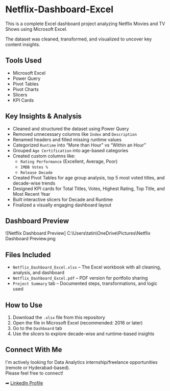 #  Netflix-Dashboard-Excel

This is a complete Excel dashboard project analyzing Netflix Movies and TV Shows using Microsoft Excel.

The dataset was cleaned, transformed, and visualized to uncover key content insights.

## Tools Used

- Microsoft Excel  
- Power Query  
- Pivot Tables  
- Pivot Charts  
- Slicers  
- KPI Cards  

##  Key Insights & Analysis

- Cleaned and structured the dataset using Power Query
- Removed unnecessary columns like `Index` and `Description`
- Renamed headers and filled missing runtime values
- Categorized `Runtime` into “More than Hour” vs “Within an Hour”
- Grouped `Age Certification` into age-based categories
- Created custom columns like:
  - `Rating Performance` (Excellent, Average, Poor)
  - `IMDB Votes %`
  - `Release Decade`
- Created Pivot Tables for age group analysis, top 5 most voted titles, and decade-wise trends
- Designed KPI cards for Total Titles, Votes, Highest Rating, Top Title, and Most Recent Year
- Built interactive slicers for Decade and Runtime
- Finalized a visually engaging dashboard layout

##  Dashboard Preview

![Netflix Dashboard Preview] C:\Users\tatin\OneDrive\Pictures\Netflix Dashboard Preview.png


##  Files Included

- `Netflix_Dashboard_Excel.xlsx` – The Excel workbook with all cleaning, analysis, and dashboard
- `Netflix_Dashboard_Excel.pdf` – PDF version for portfolio sharing
- `Project Summary` tab – Documented steps, transformations, and logic used


##  How to Use

1. Download the `.xlsx` file from this repository
2. Open the file in Microsoft Excel (recommended: 2016 or later)
3. Go to the `Dashboard` tab
4. Use the slicers to explore decade-wise and runtime-based insights


##  Connect With Me

I'm actively looking for Data Analytics internship/freelance opportunities (remote or Hyderabad-based).  
Please feel free to connect!

➡ [LinkedIn Profile](https://www.linkedin.com/in/hari-chandana-tatini/)





